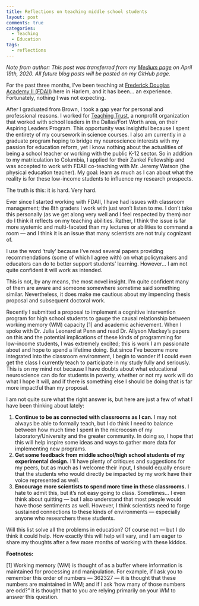 ```yaml
---
title: Reflections on teaching middle school students
layout: post
comments: true
categories:
  - Teaching 
  - Education
tags:
  - reflections
---
```

*Note from author: This post was transferred from my [Medium page](https://medium.com/@geyes) on April 19th, 2020. All future blog posts will be posted on my GitHub page.* 

For the past three months, I’ve been teaching at [Frederick Douglas Academy II (FDAII)](https://fda2.net/) here in Harlem, and it has been… an experience. Fortunately, nothing I was not expecting.

After I graduated from Brown, I took a gap year for personal and professional reasons. I worked for [Teaching Trust](http://www.teachingtrust.org/), a nonprofit organization that worked with school leaders in the Dallas/Fort Worth area, on their Aspiring Leaders Program. This opportunity was insightful because I spent the entirety of my coursework in science courses. I also am currently in a graduate program hoping to bridge my neuroscience interests with my passion for education reform, yet I know nothing about the actualities of being a school teacher or working with the public K-12 sector. So in addition to my matriculation to Columbia, I applied for their Zankel Fellowship and was accepted to work with FDAII co-teaching with Mr. Jeremy Watson (the physical education teacher). My goal: learn as much as I can about what the reality is for these low-income students to influence my research prospects.

The truth is this: it is hard. Very hard.

Ever since I started working with FDAII, I have had issues with classroom management; the 8th graders I work with just won’t listen to me. I don’t take this personally (as we get along very well and I feel respected by them) nor do I think it reflects on my teaching abilities. Rather, I think the issue is far more systemic and multi-faceted than my lectures or abilities to command a room — and I think it is an issue that many scientists are not truly cognizant of.

I use the word ‘truly’ because I’ve read several papers providing recommendations (some of which I agree with) on what policymakers and educators can do to better support students’ learning. However… I am not quite confident it will work as intended.

This is not, by any means, the most novel insight. I’m quite confident many of them are aware and someone somewhere sometime said something similar. Nevertheless, it does make me cautious about my impending thesis proposal and subsequent doctoral work.

Recently I submitted a proposal to implement a cognitive intervention program for high school students to gauge the causal relationship between working memory (WM) capacity [1] and academic achievement. When I spoke with Dr. Julia Leonard at Penn and read Dr. Allyson Mackey’s papers on this and the potential implications of these kinds of programming for low-income students, I was extremely excited; this is work I am passionate about and hope to spend a lifetime doing. But since I’ve become more integrated into the classroom environment, I begin to wonder if I could even get the class I currently teach to participate in my study fully and seriously. This is on my mind not because I have doubts about what educational neuroscience can do for students in poverty, whether or not my work will do what I hope it will, and if there is something else I should be doing that is far more impactful than my proposal.

I am not quite sure what the right answer is, but here are just a few of what I have been thinking about lately:
1. **Continue to be as connected with classrooms as I can.** I may not always be able to formally teach, but I do think I need to balance between how much time I spent in the microcosm of my laboratory/University and the greater community. In doing so, I hope that this will help inspire some ideas and ways to gather more data for implementing new programs.
2. **Get some feedback from middle school/high school students of my experimental design.** I’ll have plenty of critiques and suggestions for my peers, but as much as I welcome their input, I should equally ensure that the students who would directly be impacted by my work have their voice represented as well.
3. **Encourage more scientists to spend more time in these classrooms.** I hate to admit this, but it’s not easy going to class. Sometimes… I even think about quitting — but I also understand that most people would have those sentiments as well. However, I think scientists need to forge sustained connections to these kinds of environments — especially anyone who researchers these students.

Will this list solve all the problems in education? Of course not — but I do think it could help. How exactly this will help will vary, and I am eager to share my thoughts after a few more months of working with these kiddos.

**Footnotes:**

[1] Working memory (WM) is thought of as a buffer where information is maintained for processing and manipulation. For example, if I ask you to remember this order of numbers — 362327 — it is thought that these numbers are maintained in WM; and if I ask ‘how many of those numbers are odd?” it is thought that to you are relying primarily on your WM to answer this question.
